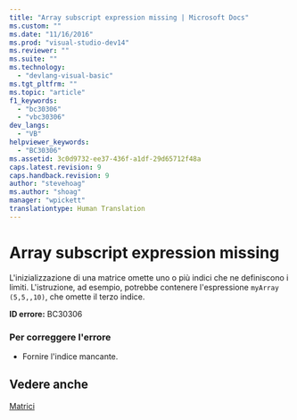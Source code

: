 ```yaml
---
title: "Array subscript expression missing | Microsoft Docs"
ms.custom: ""
ms.date: "11/16/2016"
ms.prod: "visual-studio-dev14"
ms.reviewer: ""
ms.suite: ""
ms.technology: 
  - "devlang-visual-basic"
ms.tgt_pltfrm: ""
ms.topic: "article"
f1_keywords: 
  - "bc30306"
  - "vbc30306"
dev_langs: 
  - "VB"
helpviewer_keywords: 
  - "BC30306"
ms.assetid: 3c0d9732-ee37-436f-a1df-29d65712f48a
caps.latest.revision: 9
caps.handback.revision: 9
author: "stevehoag"
ms.author: "shoag"
manager: "wpickett"
translationtype: Human Translation
---
```

# Array subscript expression missing
L'inizializzazione di una matrice omette uno o più indici che ne definiscono i limiti.  L'istruzione, ad esempio, potrebbe contenere l'espressione `myArray (5,5,,10)`, che omette il terzo indice.  
  
 **ID errore:** BC30306  
  
### Per correggere l'errore  
  
-   Fornire l'indice mancante.  
  
## Vedere anche  
 [Matrici](../../../visual-basic/programming-guide/language-features/arrays/index.md)